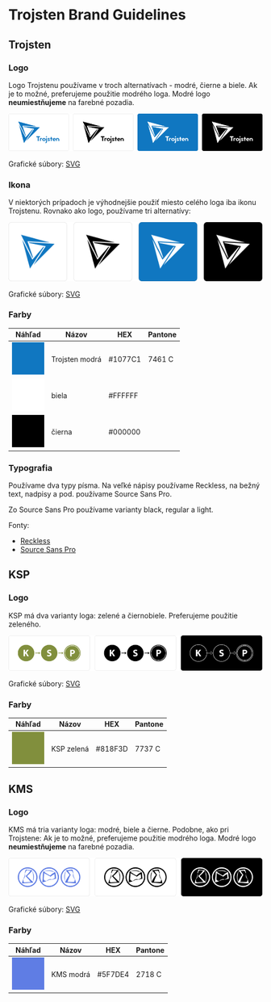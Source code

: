 # Trojsten Brand Guidelines

## Trojsten

### Logo

Logo Trojstenu používame v troch alternatívach - modré, čierne a biele.
Ak je to možné, preferujeme použitie modrého loga. Modré logo **neumiestňujeme**
na farebné pozadia.

![Použitie Trojsten loga](_examples/trojsten-logo.png)

Grafické súbory: [SVG](trojsten/logo)

### Ikona

V niektorých prípadoch je výhodnejšie použiť miesto celého loga iba
ikonu Trojstenu. Rovnako ako logo, používame tri alternatívy:

![Použitie Trojsten ikony](_examples/trojsten-icon.png)

Grafické súbory: [SVG](trojsten/icon)

### Farby

| Náhľad                           | Názov                | HEX     | Pantone |
|----------------------------------|----------------------|---------|---------|
| ![modrá](_examples/blue.png)     | Trojsten modrá       | #1077C1 | 7461 C  |
| ![biela](_examples/white.png)    | biela                | #FFFFFF |         |
| ![čierna](_examples/black.png)   | čierna               | #000000 |         |

### Typografia

Používame dva typy písma. Na veľké nápisy používame Reckless, na bežný text, nadpisy a pod.
používame Source Sans Pro.

Zo Source Sans Pro používame varianty black, regular a light.

Fonty:
- [Reckless](trojsten/Reckless.otf)
- [Source Sans Pro](https://fonts.google.com/specimen/Source+Sans+Pro)

## KSP

### Logo

KSP má dva varianty loga: zelené a čiernobiele. Preferujeme použitie zeleného.

![Použitie KSP loga](_examples/ksp-logo.png)

Grafické súbory: [SVG](ksp/logo)

### Farby

| Náhľad                             | Názov                | HEX     | Pantone |
|------------------------------------|----------------------|---------|---------|
| ![zelená](_examples/ksp-green.png) | KSP zelená           | #818F3D | 7737 C  |

## KMS

### Logo

KMS má tria varianty loga: modré, biele a čierne. Podobne, ako pri Trojstene:
Ak je to možné, preferujeme použitie modrého loga. Modré logo **neumiestňujeme**
na farebné pozadia.

![Použitie KMS loga](_examples/kms-logo.png)

Grafické súbory: [SVG](kms/logo)

### Farby

| Náhľad                             | Názov                | HEX     | Pantone |
|------------------------------------|----------------------|---------|---------|
| ![modrá](_examples/kms-blue.png)   | KMS modrá            | #5F7DE4 | 2718 C  |